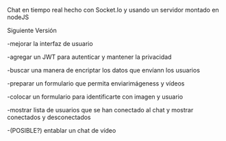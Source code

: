 Chat en tiempo real hecho con Socket.Io y usando un servidor montado en nodeJS

  Siguiente Versión

  -mejorar la interfaz de usuario

  -agregar un JWT para autenticar y mantener la privacidad

  -buscar una manera de encriptar los datos que envíann los usuarios

  -preparar un formulario que permita enviarimágeness y vídeos

  -colocar un formulario para identificarte con imagen y usuario

  -mostrar lista de usuarios que se han conectado al chat y mostrar conectados y desconectados

  -(POSIBLE?) entablar un chat de vídeo
